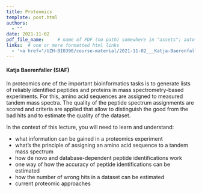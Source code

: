 ```yaml
---
title: Proteomics
template: post.html
authors:
  - ""
date: 2021-11-02
pdf_file_name:     # name of PDF (no path) somewhere in "assets"; auto-linked
links:  # one or more formatted html links
  - '<a href="/UZH-BIO390/course-material/2021-11-02___Katja-Baerenfaller__Proteomics__UZH-BIO390-HS21-lecture-07.pdf">[2021 Lecture Slides]</a>'
---
```


#### Katja Baerenfaller (SIAF)

In proteomics one of the important bioinformatics tasks is to generate lists of reliably identified peptides and proteins in mass spectrometry-based experiments. For this, amino acid sequences are assigned to measured tandem mass spectra. The quality of the peptide spectrum assignments are scored and criteria are applied that allow to distinguish the good from the bad hits and to estimate the quality of the dataset.

<!--more-->

In the context of this lecture, you will need to learn and understand:  

* what information can be gained in a proteomics experiment
* what’s the principle of assigning an amino acid sequence to a tandem mass spectrum
* how de novo and database-dependent peptide identifications work
* one way of how the accuracy of peptide identifications can be estimated
* how the number of wrong hits in a dataset can be estimated
* current proteomic approaches
